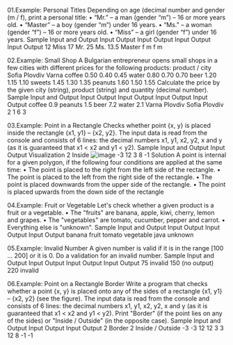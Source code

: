 01.Example: Personal Titles
Depending on age (decimal number and gender (m / f), print a personal title:
• “Mr.” – a man (gender “m”) – 16 or more years old.
• “Master” – a boy (gender “m”) under 16 years.
• “Ms.” – a woman (gender “f”) – 16 or more years old.
• “Miss” – a girl (gender “f”) under 16 years.
Sample Input and Output
Input Output Input Output Input Output Input Output 
12    Miss   17    Mr.    25    Ms.    13.5  Master
f            m            f            m

02.Example: Small Shop
A Bulgarian entrepreneur opens small shops in a few cities with different prices for the following
products:
product / city Sofia Plovdiv Varna 
coffee         0.50  0.40    0.45
water          0.80  0.70    0.70
beer           1.20  1.15    1.10
sweets         1.45  1.30    1.35
peanuts        1.60  1.50    1.55
Calculate the price by the given city (string), product (string) and quantity (decimal number).
Sample Input and Output
Input  Output Input   Output Input  Output Input   Output 
coffee 0.9    peanuts 1.5    beer   7.2    water   2.1
Varna         Plovdiv        Sofia         Plovdiv
2             1              6             3

03.Example: Point in a Rectangle
Checks whether point {x, y} is placed inside the rectangle {x1, y1} – {x2, y2}. The input data is read 
from the console and consists of 6 lines: the decimal numbers x1, y1, x2, y2, x and y (as it is guaranteed 
that x1 < x2 and y1 < y2).
Sample Input and Output
Input Output  Visualization
2     Inside  ![image](https://user-images.githubusercontent.com/7139995/236699500-0d2c82ac-f4b0-4c65-9256-00dd6b8f1232.png)
-3
12
3
8
-1
Solution
A point is internal for a given polygon, if the following four conditions are applied at the same time:
• The point is placed to the right from the left side of the rectangle.
• The point is placed to the left from the right side of the rectangle.
• The point is placed downwards from the upper side of the rectangle.
• The point is placed upwards from the down side of the rectangle

04.Example: Fruit or Vegetable
Let's check whether a given product is a fruit or a vegetable.
• The "fruits" are banana, apple, kiwi, cherry, lemon and grapes.
• The "vegetables" are tomato, cucumber, pepper and carrot.
• Everything else is "unknown".
Sample Input and Output
Input  Output Input  Output     Input Output
banana fruit  tomato vegetable  java  unknown

05.Example: Invalid Number
A given number is valid if it is in the range [100 … 200] or it is 0. Do a validation for an invalid number.
Sample Input and Output
Input Output  Input Output      Input Output
75    invalid 150   (no output) 220   invalid

06.Example: Point on a Rectangle Border
Write a program that checks whether a point {x, y} is placed onto 
any of the sides of a rectangle {x1, y1} – {x2, y2} (see the figure).
The input data is read from the console and consists of 6 lines: 
the decimal numbers x1, y1, x2, y2, x and y (as it is guaranteed 
that x1 < x2 and y1 < y2). Print "Border" (if the point lies on any 
of the sides) or "Inside / Outside" (in the opposite case).
Sample Input and Output
Input Output Input Output 
2     Border 2     Inside / Outside
-3          -3
12           12
3            3
12           8
-1          -1


